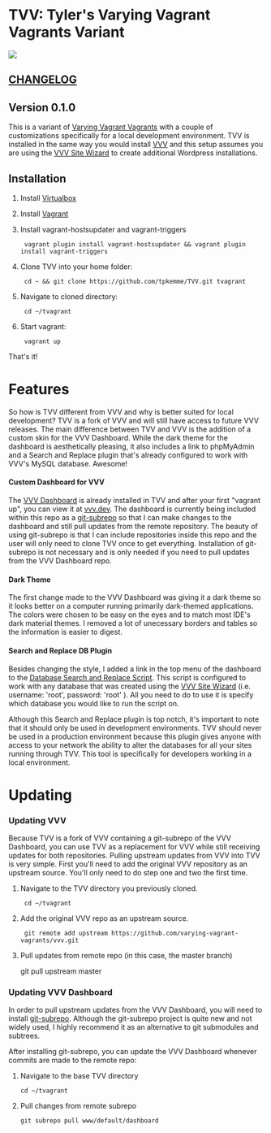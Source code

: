 # TVV: Tyler's Varying Vagrant Vagrants Variant

<img src="http://gifyu.com/images/tvv.md.gif">

## [CHANGELOG](./CHANGELOG.md)

## Version 0.1.0

This is a variant of [Varying Vagrant Vagrants](https://github.com/Varying-Vagrant-Vagrants/VVV) with a couple of customizations specifically for a local development environment.  TVV is installed in the same way you would install [VVV](https://github.com/varying-vagrant-vagrants/vvv) and this setup assumes you are using the [VVV Site Wizard](https://github.com/bradp/vv) to create additional Wordpress installations.  

## Installation

1. Install [Virtualbox](https://www.virtualbox.org/wiki/Downloads)

2. Install [Vagrant](https://www.vagrantup.com/downloads.html)

3. Install vagrant-hostsupdater and vagrant-triggers

        vagrant plugin install vagrant-hostsupdater && vagrant plugin install vagrant-triggers

1. Clone TVV into your home folder: 
 
        cd ~ && git clone https://github.com/tpkemme/TVV.git tvagrant

2. Navigate to cloned directory:  
    
        cd ~/tvagrant

3. Start vagrant:  
    
        vagrant up


That's it!  
   
# Features

So how is TVV different from VVV and why is better suited for local development?  TVV is a fork of VVV and will still have access to future VVV releases.  The main difference between TVV and VVV is the addition of a custom skin for the VVV Dashboard.  While the dark theme for the dashboard is aesthetically pleasing, it also includes a link to phpMyAdmin and a Search and Replace plugin that's already configured to work with VVV's MySQL database.  Awesome!

#### Custom Dashboard for VVV

The [VVV Dashboard](https://github.com/topdown/VVV-Dashboard) is already installed in TVV and after your first "vagrant up", you can view it at [vvv.dev](http://vvv.dev).  The dashboard is currently being included within this repo as a [git-subrepo](https://github.com/ingydotnet/git-subrepo) so that I can make changes to the dashboard and still pull updates from the remote repository.  The beauty of using git-subrepo is that I can include repositories inside this repo and the user will only need to clone TVV once to get everything.  Installation of git-subrepo is not necessary and is only needed if you need to pull updates from the VVV Dashboard repo.

#### Dark Theme
The first change made to the VVV Dashboard was giving it a dark theme so it looks better on a computer running primarily dark-themed applications.  The colors were chosen to be easy on the eyes and to match most IDE's dark material themes.  I removed a lot of unecessary borders and tables so the information is easier to digest.  

#### Search and Replace DB Plugin
Besides changing the style, I added a link in the top menu of the dashboard to the [Database Search and Replace Script](https://interconnectit.com/products/search-and-replace-for-wordpress-databases/).  This script is configured to work with any database that was created using the [VVV Site Wizard](https://github.com/bradp/vv) (i.e. username: 'root', password: 'root' ).  All you need to do to use it is specify which database you would like to run the script on.

Although this Search and Replace plugin is top notch, it's important to note that it should only be used in development environments.  TVV should never be used in a production environment because this plugin gives anyone with access to your network the ability to alter the databases for all your sites running through TVV.  This tool is specifically for developers working in a local environment.

# Updating

### Updating VVV

Because TVV is a fork of VVV containing a git-subrepo of the VVV Dashboard, you can use TVV as a replacement for VVV while still receiving updates for both repositories.  Pulling upstream updates from VVV into TVV is very simple.  First you'll need to add the original VVV repository as an upstream source.  You'll only need to do step one and two the first time.

1. Navigate to the TVV directory you previously cloned.

        cd ~/tvagrant

2. Add the original VVV repo as an upstream source.

        git remote add upstream https://github.com/varying-vagrant-vagrants/vvv.git


3. Pull updates from remote repo (in this case, the master branch)

    git pull upstream master

### Updating VVV Dashboard

In order to pull upstream updates from the VVV Dashboard, you will need to install [git-subrepo](https://github.com/ingydotnet/git-subrepo).  Although the git-subrepo project is quite new and not widely used, I highly recommend it as an alternative to git submodules and subtrees.

After installing git-subrepo, you can update the VVV Dashboard whenever commits are made to the remote repo:

1.  Navigate to the base TVV directory

        cd ~/tvagrant
        
2.  Pull changes from remote subrepo

        git subrepo pull www/default/dashboard


